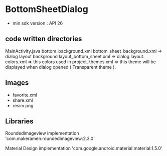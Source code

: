 # BottomSheetDialog

* min sdk version : API 26

## code written directories 
MainActivity.java
bottom_background.xml 
bottom_sheet_background.xml => dialog layout background
layout_bottom_sheet.xml => dialog layout.
colors.xml => this colors used in project.
themes.xml => this theme will be displayed when dialog opened ( Transparent theme ).

## Images
* favorite.xml
* share.xml
* resim.png

## Libraries
Roundedimageview
implementation 'com.makeramen:roundedimageview:2.3.0'

Material Design
implementation 'com.google.android.material:material:1.5.0'
